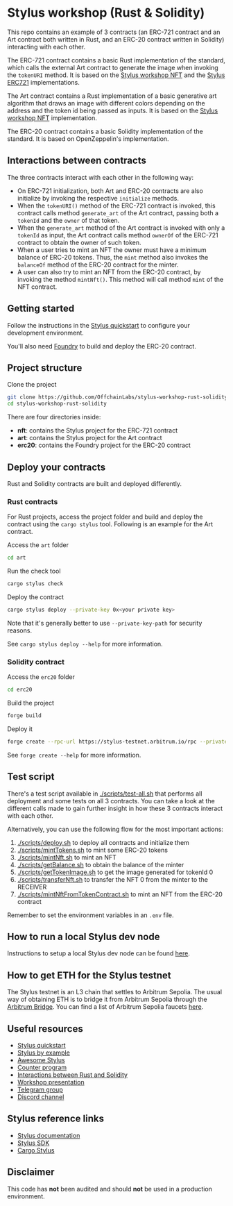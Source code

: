 # Stylus workshop (Rust & Solidity)

This repo contains an example of 3 contracts (an ERC-721 contract and an Art contract both written in Rust, and an ERC-20 contract written in Solidity) interacting with each other.

The ERC-721 contract contains a basic Rust implementation of the standard, which calls the external Art contract to generate the image when invoking the `tokenURI` method. It is based on the [Stylus workshop NFT](https://github.com/OffchainLabs/stylus-workshop-nft/) and the [Stylus ERC721](https://github.com/gvladika/stylus-erc721/) implementations.

The Art contract contains a Rust implementation of a basic generative art algorithm that draws an image with different colors depending on the address and the token id being passed as inputs. It is based on the [Stylus workshop NFT](https://github.com/OffchainLabs/stylus-workshop-nft/) implementation.

The ERC-20 contract contains a basic Solidity implementation of the standard. It is based on OpenZeppelin's implementation.

## Interactions between contracts

The three contracts interact with each other in the following way:
- On ERC-721 initialization, both Art and ERC-20 contracts are also initialize by invoking the respective `initialize` methods. 
- When the `tokenURI()` method of the ERC-721 contract is invoked, this contract calls method `generate_art` of the Art contract, passing both a `tokenId` and the `owner` of that token.
- When the `generate_art` method of the Art contract is invoked with only a `tokenId` as input, the Art contract calls method `ownerOf` of the ERC-721 contract to obtain the owner of such token.
- When a user tries to mint an NFT the owner must have a minimum balance of ERC-20 tokens. Thus, the `mint` method also invokes the `balanceOf` method of the ERC-20 contract for the minter.
- A user can also try to mint an NFT from the ERC-20 contract, by invoking the method `mintNft()`. This method will call method `mint` of the NFT contract.

## Getting started

Follow the instructions in the [Stylus quickstart](https://docs.arbitrum.io/stylus/stylus-quickstart) to configure your development environment.

You'll also need [Foundry](https://github.com/foundry-rs/foundry) to build and deploy the ERC-20 contract.

## Project structure

Clone the project

```sh
git clone https://github.com/OffchainLabs/stylus-workshop-rust-solidity.git
cd stylus-workshop-rust-solidity
```

There are four directories inside:

- **nft**: contains the Stylus project for the ERC-721 contract
- **art**: contains the Stylus project for the Art contract
- **erc20**: contains the Foundry project for the ERC-20 contract 

## Deploy your contracts

Rust and Solidity contracts are built and deployed differently.

### Rust contracts

For Rust projects, access the project folder and build and deploy the contract using the `cargo stylus` tool. Following is an example for the Art contract.

Access the `art` folder

```sh
cd art
```

Run the check tool

```sh
cargo stylus check
```

Deploy the contract

```sh
cargo stylus deploy --private-key 0x<your private key>
```

Note that it's generally better to use `--private-key-path` for security reasons.

See `cargo stylus deploy --help` for more information.

### Solidity contract

Access the `erc20` folder

```sh
cd erc20
```

Build the project

```sh
forge build
```

Deploy it

```sh
forge create --rpc-url https://stylus-testnet.arbitrum.io/rpc --private-key 0x<your private key> src/MyToken.sol:MyToken
```

See `forge create --help` for more information.

## Test script

There's a test script available in [./scripts/test-all.sh](./scripts/test-all.sh) that performs all deployment and some tests on all 3 contracts. You can take a look at the different calls made to gain further insight in how these 3 contracts interact with each other.

Alternatively, you can use the following flow for the most important actions:

1. [./scripts/deploy.sh](./scripts/deploy.sh) to deploy all contracts and initialize them
2. [./scripts/mintTokens.sh](./scripts/mintTokens.sh) to mint some ERC-20 tokens
3. [./scripts/mintNft.sh](./scripts/mintNft.sh) to mint an NFT
4. [./scripts/getBalance.sh](./scripts/getBalance.sh) to obtain the balance of the minter
5. [./scripts/getTokenImage.sh](./scripts/getTokenImage.sh) to get the image generated for tokenId 0
6. [./scripts/transferNft.sh](./scripts/transferNft.sh) to transfer the NFT 0 from the minter to the RECEIVER
7. [./scripts/mintNftFromTokenContract.sh](./scripts/mintNftFromTokenContract.sh) to mint an NFT from the ERC-20 contract

Remember to set the environment variables in an `.env` file.

## How to run a local Stylus dev node

Instructions to setup a local Stylus dev node can be found [here](https://docs.arbitrum.io/stylus/how-tos/local-stylus-dev-node).

## How to get ETH for the Stylus testnet

The Stylus testnet is an L3 chain that settles to Arbitrum Sepolia. The usual way of obtaining ETH is to bridge it from Arbitrum Sepolia through the [Arbitrum Bridge](https://bridge.arbitrum.io/?destinationChain=stylus-testnet&sourceChain=arbitrum-sepolia). You can find a list of Arbitrum Sepolia faucets [here](https://docs.arbitrum.io/stylus/reference/testnet-information#faucets).

## Useful resources

- [Stylus quickstart](https://docs.arbitrum.io/stylus/stylus-quickstart)
- [Stylus by example](https://arbitrum-stylus-by-example.vercel.app/)
- [Awesome Stylus](https://github.com/OffchainLabs/awesome-stylus)
- [Counter program](https://github.com/OffchainLabs/stylus-workshop-counter)
- [Interactions between Rust and Solidity](https://github.com/OffchainLabs/stylus-workshop-rust-solidity/)
- [Workshop presentation]()
- [Telegram group](https://t.me/arbitrum_stylus)
- [Discord channel](https://discord.com/channels/585084330037084172/1146789176939909251)

## Stylus reference links

- [Stylus documentation](https://docs.arbitrum.io/stylus/stylus-gentle-introduction)
- [Stylus SDK](https://github.com/OffchainLabs/stylus-sdk-rs)
- [Cargo Stylus](https://github.com/OffchainLabs/cargo-stylus)

## Disclaimer

This code has **not** been audited and should **not** be used in a production environment.
